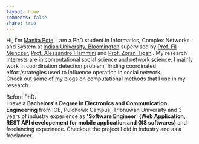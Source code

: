 ```yaml
---
layout: home
comments: false
share: true
---
```


Hi, I'm [Manita Pote](https://cnets.indiana.edu/groups/nan/people/). I am a PhD student in Informatics, Complex Networks and System 
at [Indian University, Bloomington](https://www.indiana.edu/)
supervised by [Prof. Fil Menczer](https://cnets.indiana.edu/fil/), 
[Prof. Alessandro Flammini](https://cnets.indiana.edu/aflammin/) and 
[Prof. Zoran Tiganj](https://homes.luddy.indiana.edu/ztiganj/). 
My research interests are in computational social science and network science. 
I mainly work in coordination detection problem, finding coordinated effort/strategies
used to influence operation in social network. <br />
Check out some of my blogs on computational methods that I use in my research.

Before PhD: <br />
I have a **Bachelors's Degree in Electronics and Communication Engineering** from IOE, Pulchowk Campus, Tribhuwan University and 3 years of industry experience as **'Software Engineer' (Web Application, REST API developement for mobile application and GIS softwares)** and freelancing experinece. Checkout the project I did in industry and as a freelancer.

